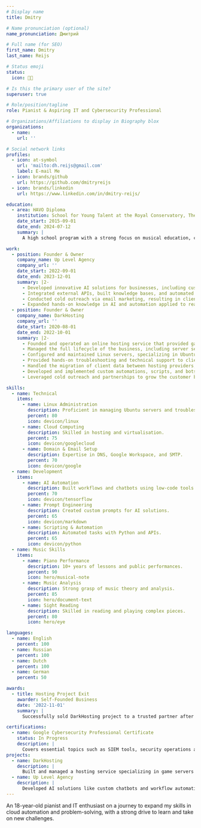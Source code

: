 ```yaml
---
# Display name
title: Dmitry

# Name pronunciation (optional)
name_pronunciation: Дмитрий

# Full name (for SEO)
first_name: Dmitry
last_name: Reijs

# Status emoji
status:
  icon: 👨‍💻

# Is this the primary user of the site?
superuser: true

# Role/position/tagline
role: Pianist & Aspiring IT and Cybersecurity Professional

# Organizations/Affiliations to display in Biography blox
organizations:
  - name: 
    url: ''

# Social network links
profiles:
  - icon: at-symbol
    url: 'mailto:dh.reijs@gmail.com'
    label: E-mail Me
  - icon: brands/github
    url: https://github.com/dmitryreijs
  - icon: brands/linkedin
    url: https://www.linkedin.com/in/dmitry-reijs/

education:
  - area: HAVO Diploma
    institution: School for Young Talent at the Royal Conservatory, The Hague
    date_start: 2015-09-01
    date_end: 2024-07-12
    summary: |
      A high school program with a strong focus on musical education, combining private piano lessons, in-depth training in music theory and history, and participation in choir, designed to develop advanced musicianship alongside academic studies.

work:
  - position: Founder & Owner
    company_name: Up Level Agency
    company_url: ''
    date_start: 2022-09-01
    date_end: 2023-12-01
    summary: |2-
      - Developed innovative AI solutions for businesses, including custom chatbots and automated workflows using platforms like Voiceflow and Botpress.
      - Integrated external APIs, built knowledge bases, and automated processes with Python scripts.
      - Conducted cold outreach via email marketing, resulting in client meetings and a successful website project.
      - Expanded hands-on knowledge in AI and automation applied to real-world scenarios.
  - position: Founder & Owner
    company_name: DarkHosting
    company_url: ''
    date_start: 2020-08-01
    date_end: 2022-10-01
    summary: |2-
      - Founded and operated an online hosting service that provided game and web hosting solutions for FiveM, Minecraft, and other platforms.
      - Managed the full lifecycle of the business, including server setup, VPS reselling, automation, customer support, and client onboarding.
      - Configured and maintained Linux servers, specializing in Ubuntu, utilizing WHMCS and Pterodactyl for automated billing and server management.
      - Provided hands-on troubleshooting and technical support to clients, resolving issues related to server downtime, configuration errors, and performance optimization.
      - Handled the migration of client data between hosting providers, utilizing SFTP and other automation tools to streamline processes.
      - Developed and implemented custom automations, scripts, and bots to improve service efficiency and reduce manual workloads.
      - Leveraged cold outreach and partnerships to grow the customer base, ultimately providing hosting services to a variety of small to mid-sized clients.

skills:
  - name: Technical
    items:
      - name: Linux Administration
        description: Proficient in managing Ubuntu servers and troubleshooting.
        percent: 80
        icon: devicon/linux
      - name: Cloud Computing
        description: Skilled in hosting and virtualisation.
        percent: 75
        icon: devicon/googlecloud
      - name: Domain & Email Setup
        description: Expertise in DNS, Google Workspace, and SMTP.
        percent: 70
        icon: devicon/google
  - name: Development
    items:
      - name: AI Automation
        description: Built workflows and chatbots using low-code tools.
        percent: 70
        icon: devicon/tensorflow
      - name: Prompt Engineering
        description: Created custom prompts for AI solutions.
        percent: 65
        icon: devicon/markdown
      - name: Scripting & Automation
        description: Automated tasks with Python and APIs.
        percent: 65
        icon: devicon/python
  - name: Music Skills
    items:
      - name: Piano Performance
        description: 10+ years of lessons and public performances.
        percent: 90
        icon: hero/musical-note
      - name: Music Analysis
        description: Strong grasp of music theory and analysis.
        percent: 85
        icon: hero/document-text
      - name: Sight Reading
        description: Skilled in reading and playing complex pieces.
        percent: 80
        icon: hero/eye

languages:
  - name: English
    percent: 100
  - name: Russian
    percent: 100
  - name: Dutch
    percent: 100
  - name: German
    percent: 50

awards:
  - title: Hosting Project Exit
    awarder: Self-Founded Business
    date: '2022-11-01'
    summary: |
      Successfully sold DarkHosting project to a trusted partner after two years of building and managing the hosting service.

certifications:
  - name: Google Cybersecurity Professional Certificate
    status: In Progress
    description: |
      Covers essential topics such as SIEM tools, security operations automation, and cyber risk management.
projects:
  - name: DarkHosting
    description: |
      Built and managed a hosting service specializing in game servers and cloud solutions, offering automated tools and exceptional support to clients.
  - name: Up Level Agency
    description: |
      Developed AI solutions like custom chatbots and workflow automations for businesses, with a focus on innovation and client satisfaction.
---
```


An 18-year-old pianist and IT enthusiast on a journey to expand my skills in cloud automation and problem-solving, with a strong drive to learn and take on new challenges.